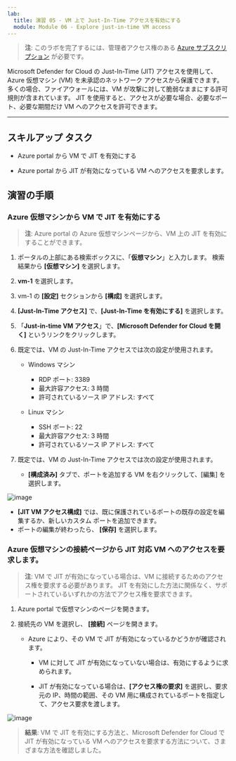 ```yaml
---
lab:
  title: 演習 05 - VM 上で Just-In-Time アクセスを有効にする
  module: Module 06 - Explore just-in-time VM access
---
```



>**注**: このラボを完了するには、管理者アクセス権のある [Azure サブスクリプション](https://azure.microsoft.com/en-us/free/?azure-portal=true) が必要です。 


Microsoft Defender for Cloud の Just-In-Time (JIT) アクセスを使用して、Azure 仮想マシン (VM) を未承認のネットワーク アクセスから保護できます。 多くの場合、ファイアウォールには、VM が攻撃に対して脆弱なままにする許可規則が含まれています。 JIT を使用すると、アクセスが必要な場合、必要なポート、必要な期間だけ VM へのアクセスを許可できます。 

---

## スキルアップ タスク

- Azure portal から VM で JIT を有効にする

- Azure portal から JIT が有効になっている VM へのアクセスを要求します。

## 演習の手順 

### Azure 仮想マシンから VM で JIT を有効にする

>**注**: Azure portal の Azure 仮想マシンページから、VM 上の JIT を有効にすることができます。

1. ポータルの上部にある検索ボックスに、「**仮想マシン**」と入力します。 検索結果から **[仮想マシン]** を選択します。

2. **vm-1** を選択します。
 
3. vm-1 の **[設定]** セクションから **[構成]** を選択します。
   
4. **[Just-In-Time アクセス]** で、**[Just-In-Time を有効にする]** を選択します。

5. 「**Just-in-time VM アクセス**」で、**[Microsoft Defender for Cloud を開く]** というリンクをクリックします。

6. 既定では、VM の Just-In-Time アクセスでは次の設定が使用されます。

   - Windows マシン
   
     - RDP ポート: 3389
     - 最大許容アクセス: 3 時間
     - 許可されているソース IP アドレス: すべて

   - Linux マシン
     - SSH ポート: 22
     - 最大許容アクセス: 3 時間
     - 許可されているソース IP アドレス: すべて
   
7. 既定では、VM の Just-In-Time アクセスでは次の設定が使用されます。

   - **[構成済み]** タブで、ポートを追加する VM を右クリックして、[編集] を選択します。
  
 ![image](https://github.com/MicrosoftLearning/Secure-Azure-services-and-workloads-with-Microsoft-Defender-for-Cloud-regulatory-compliance-controls/assets/91347931/66cf98b6-2ce0-43c7-a7be-b5d69bcfac1d)

   - **[JIT VM アクセス構成]** では、既に保護されているポートの既存の設定を編集するか、新しいカスタム ポートを追加できます。
   - ポートの編集が終わったら、 **[保存]** を選択します。   

### Azure 仮想マシンの接続ページから JIT 対応 VM へのアクセスを要求します。

>**注**: VM で JIT が有効になっている場合は、VM に接続するためのアクセス権を要求する必要があります。 JIT を有効にした方法に関係なく、サポートされているいずれかの方法でアクセス権を要求できます。
   
1. Azure portal で仮想マシンのページを開きます。

2. 接続先の VM を選択し、 **[接続]** ページを開きます。

   - Azure により、その VM で JIT が有効になっているかどうかが確認されます。

        - VM に対して JIT が有効になっていない場合は、有効にするように求められます。
    
        - JIT が有効になっている場合は、**[アクセス権の要求]** を選択し、要求元の IP、時間の範囲、その VM 用に構成されているポートを指定して、アクセス要求を渡します。

![image](https://github.com/MicrosoftLearning/Secure-Azure-services-and-workloads-with-Microsoft-Defender-for-Cloud-regulatory-compliance-controls/assets/91347931/7e454150-bc04-47bc-afa1-e0a1e8af17f9)






> **結果**: VM で JIT を有効にする方法と、Microsoft Defender for Cloud で JIT が有効になっている VM へのアクセスを要求する方法について、さまざまな方法を確認しました。
